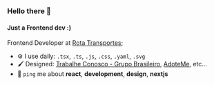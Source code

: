 ### Hello there 👋

#### Just a Frontend dev :)

Frontend Developer at [Rota Transportes](https://www.rotatransportes.com.br);<br>

- ⚙️ I use daily: `.tsx`, `.ts`, `.js`, `.css`, `.yaml`, `.svg`
- 🖌️ Designed: [Trabalhe Conosco - Grupo Brasileiro](https://trabalheconosco.grupobrasileiro.com.br), [AdoteMe](https://adoteme.vercel.app), etc…
- 💬 `ping` me about **react**, **development**, **design**, **nextjs**
